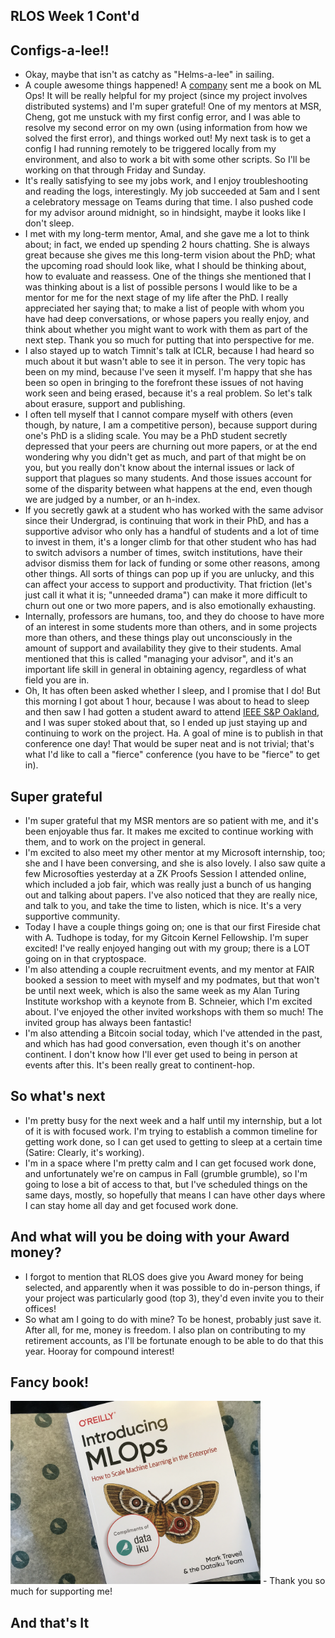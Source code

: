 ## RLOS Week 1 Cont'd

## Configs-a-lee!!
- Okay, maybe that isn't as catchy as "Helms-a-lee" in sailing.
- A couple awesome things happened! A [company](https://en.wikipedia.org/wiki/Dataiku) sent me a book on ML Ops! It will be really helpful for my project (since my project involves distributed systems)
and I'm super grateful! One of my mentors at MSR, Cheng, got me unstuck with my first config error, and I was able to resolve my second error on my own (using information
from how we solved the first error), 
and things worked out! My next task is to get a config I had running remotely
to be triggered locally from my environment, and also to work a bit with some other scripts. So I'll be working on that through Friday and Sunday.
- It's really satisfying to see my jobs work, and I enjoy troubleshooting and reading the logs, interestingly. My job succeeded at 5am and I sent a celebratory message
on Teams during that time. I also pushed code for my advisor around midnight, so in hindsight, maybe it looks like I don't sleep.
- I met with my long-term mentor, Amal, and she gave me a lot to think about; in fact, we ended up spending 2 hours chatting. She is always great because she gives 
me this long-term vision about the PhD; what the upcoming road should look like, what I should be thinking about, how to evaluate and reassess. One of the things 
she mentioned that I was thinking about is a list of possible persons I would like to be a mentor for me for the next stage of my life after the PhD. I really 
appreciated her saying that; to make a list of people with whom you have had deep conversations, or whose papers you really enjoy, and think about whether you might
want to work with them as part of the next step. Thank you so much for putting that into perspective for me.
- I also stayed up to watch Timnit's talk at ICLR, because I had heard so much about it but wasn't able to see it in person. The very topic has been on my mind,
because I've seen it myself. I'm happy that she has been so open in bringing to the forefront these issues of not having work seen and being erased, because it's a real problem. So let's talk about erasure, support and publishing.
- I often tell myself that I cannot compare myself with others (even though, by nature, I am a competitive person), because support during one's PhD is a sliding
scale. You may be a PhD student secretly depressed that your peers are churning out more papers, or at the end wondering why you didn't get as much, and part of that
might be on you, but you really don't know about the internal issues or lack of support that plagues so many students. And those issues account for some of the 
disparity between what happens at the end, even though we are judged by a number, or an h-index.
- If you secretly gawk at a student who has worked with the same advisor since their Undergrad, is continuing that work in their PhD, and has a supportive advisor
who only has a handful of students and a lot of time to invest in them, it's a longer climb for that other student who has had to switch advisors a number of times,
switch institutions, have their advisor dismiss them for lack of funding or some other reasons, among other things. All sorts of things can pop up if you are unlucky,
and this can affect your access to support and productivity. That friction (let's just call it what it is; "unneeded drama") can make it more difficult to churn out
one or two more papers, and is also emotionally exhausting.
- Internally, professors are humans, too, and they do choose to have more of an interest in some students more than others, and in some projects more than others,
and these things play out unconsciously in the amount of support and availability they give to their students. Amal mentioned that this is called "managing your advisor",
and it's an important life skill in general in obtaining agency, regardless of what field you are in. 
- Oh, It has often been asked whether I sleep, and I promise that I do! But this morning I got about 1 hour, because I was about to head to sleep and then saw I had gotten
a student award to attend [IEEE S&P Oakland](https://www.ieee-security.org/TC/SP2021/travel_grants.html), and I was super stoked about that, so I ended up just staying up and continuing to work on the project. Ha. A goal of mine 
is to publish in that conference one day! That would be super neat and is not trivial; that's what I'd like to call a "fierce" conference (you have to be "fierce" to get in).

## Super grateful
- I'm super grateful that my MSR mentors are so patient with me, and it's been enjoyable thus far. It makes me excited to continue working with them, and to work on
the project in general. 
- I'm excited to also meet my other mentor at my Microsoft internship, too; she and I have been conversing, and she is also lovely. I also saw quite a few Microsofties
yesterday at a ZK Proofs Session I attended online, which included a job fair, which was really just a bunch of us hanging out and talking about papers. I've also
noticed that they are really nice, and talk to you, and take the time to listen, which is nice. It's a very supportive community. 
- Today I have a couple things going on; one is that our first Fireside chat with A. Tudhope is today, for my Gitcoin Kernel Fellowship. I'm super excited! I've
really enjoyed hanging out with my group; there is a LOT going on in that cryptospace. 
- I'm also attending a couple recruitment events, and my mentor at FAIR booked a session to meet with myself and my podmates, but that won't be until next week,
which is also the same week as my Alan Turing Institute workshop with a keynote from B. Schneier, which I'm excited about. I've enjoyed the other invited workshops
with them so much! The invited group has always been fantastic!
- I'm also attending a Bitcoin social today, which I've attended in the past, and which has had good conversation, even though it's on another continent. I don't
know how I'll ever get used to being in person at events after this. It's been really great to continent-hop.

## So what's next
- I'm pretty busy for the next week and a half until my internship, but a lot of it is with focused work. I'm trying to establish a common timeline for getting work
done, so I can get used to getting to sleep at a certain time (Satire: Clearly, it's working).
- I'm in a space where I'm pretty calm and I can get focused work done, and unfortunately we're on campus in Fall (grumble grumble), so I'm going to lose a bit of
access to that, but I've scheduled things on the same days, mostly, so hopefully that means I can have other days where I can stay home all day and get focused work
done.

## And what will you be doing with your Award money?
- I forgot to mention that RLOS does give you Award money for being selected, and apparently when it was possible to do in-person things, if your project was particularly good (top 3), they'd even invite you to their offices!
- So what am I going to do with mine? To be honest, probably just save it. After all, for me, money is freedom. I also plan on contributing to my retirement accounts, as I'll be fortunate enough to be able to do that this year. Hooray for compound interest!

## Fancy book!
<img src="/images/mlopsdk.png" width="400">
- Thank you so much for supporting me! 

## And that's It


